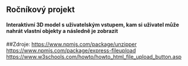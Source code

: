 ## Ročníkový projekt
#### Interaktivní 3D model s uživatelským vstupem, kam si uživatel může nahrát vlastní objekty a následně je zobrazit

##Zdroje:
https://www.npmjs.com/package/unzipper
https://www.npmjs.com/package/express-fileupload
https://www.w3schools.com/howto/howto_html_file_upload_button.asp
